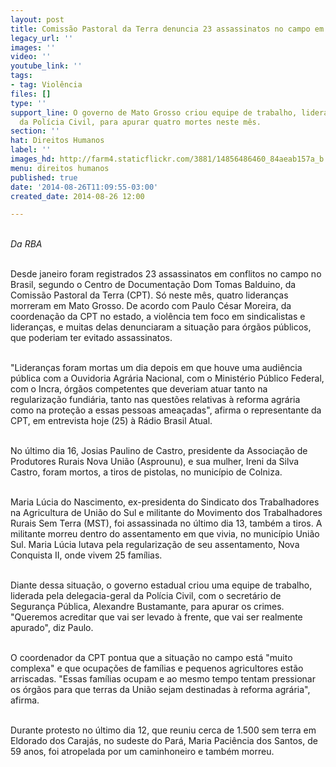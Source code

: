 ```yaml
---
layout: post
title: Comissão Pastoral da Terra denuncia 23 assassinatos no campo em 2014
legacy_url: ''
images: ''
video: ''
youtube_link: ''
tags:
- tag: Violência
files: []
type: ''
support_line: O governo de Mato Grosso criou equipe de trabalho, liderada pela delegacia-geral
  da Polícia Civil, para apurar quatro mortes neste mês.
section: ''
hat: Direitos Humanos
label: ''
images_hd: http://farm4.staticflickr.com/3881/14856486460_84aeab157a_b.jpg
menu: direitos humanos
published: true
date: '2014-08-26T11:09:55-03:00'
created_date: 2014-08-26 12:00

---
```

<p><br />
<em>Da RBA</em></p>

<p><br />
Desde janeiro foram registrados 23 assassinatos em conflitos no campo no Brasil, segundo o Centro de Documenta&ccedil;&atilde;o Dom Tomas Balduino, da Comiss&atilde;o Pastoral da Terra (CPT). S&oacute; neste m&ecirc;s, quatro lideran&ccedil;as morreram em Mato Grosso. De acordo com Paulo C&eacute;sar Moreira, da coordena&ccedil;&atilde;o da CPT no estado, a viol&ecirc;ncia tem foco em sindicalistas e lideran&ccedil;as, e muitas delas denunciaram a situa&ccedil;&atilde;o para &oacute;rg&atilde;os p&uacute;blicos, que poderiam ter evitado assassinatos.</p>

<p><br />
&quot;Lideran&ccedil;as foram mortas um dia depois em que houve uma audi&ecirc;ncia p&uacute;blica com a Ouvidoria Agr&aacute;ria Nacional, com o Minist&eacute;rio P&uacute;blico Federal, com o Incra, &oacute;rg&atilde;os competentes que deveriam atuar tanto na regulariza&ccedil;&atilde;o fundi&aacute;ria, tanto nas quest&otilde;es relativas &agrave; reforma agr&aacute;ria como na prote&ccedil;&atilde;o a essas pessoas amea&ccedil;adas&quot;, afirma o representante da CPT, em entrevista hoje (25) &agrave; R&aacute;dio Brasil Atual.</p>

<p><br />
No &uacute;ltimo dia 16, Josias Paulino de Castro, presidente da Associa&ccedil;&atilde;o de Produtores Rurais Nova Uni&atilde;o (Asprounu), e sua mulher, Ireni da Silva Castro, foram mortos, a tiros de pistolas, no munic&iacute;pio de Colniza.</p>

<p><br />
Maria L&uacute;cia do Nascimento, ex-presidenta do Sindicato dos Trabalhadores na Agricultura de Uni&atilde;o do Sul e militante do Movimento dos Trabalhadores Rurais Sem Terra (MST), foi assassinada no &uacute;ltimo dia 13, tamb&eacute;m a tiros. A militante morreu dentro do assentamento em que vivia, no munic&iacute;pio Uni&atilde;o Sul. Maria L&uacute;cia lutava pela regulariza&ccedil;&atilde;o de seu assentamento, Nova Conquista II, onde vivem 25 fam&iacute;lias.</p>

<p><br />
Diante dessa situa&ccedil;&atilde;o, o governo estadual criou uma equipe de trabalho, liderada pela delegacia-geral da Pol&iacute;cia Civil, com o secret&aacute;rio de Seguran&ccedil;a P&uacute;blica, Alexandre Bustamante, para apurar os crimes. &quot;Queremos acreditar que vai ser levado &agrave; frente, que vai ser realmente apurado&quot;, diz Paulo.</p>

<p><br />
O coordenador da CPT pontua que a situa&ccedil;&atilde;o no campo est&aacute; &quot;muito complexa&quot; e que ocupa&ccedil;&otilde;es de fam&iacute;lias e pequenos agricultores est&atilde;o arriscadas. &quot;Essas fam&iacute;lias ocupam e ao mesmo tempo tentam pressionar os &oacute;rg&atilde;os para que terras da Uni&atilde;o sejam destinadas &agrave; reforma agr&aacute;ria&quot;, afirma.</p>

<p><br />
Durante protesto no &uacute;ltimo dia 12, que reuniu cerca de 1.500 sem terra em Eldorado dos Caraj&aacute;s, no sudeste do Par&aacute;, Maria Paci&ecirc;ncia dos Santos, de 59 anos, foi atropelada por um caminhoneiro e tamb&eacute;m morreu.</p>
